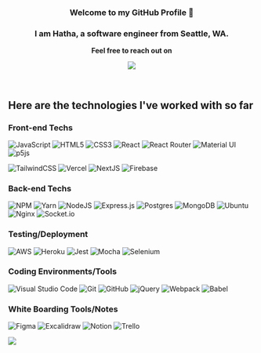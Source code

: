 <h3 align="center">Welcome to my GitHub Profile 👋</h3>
<h3 align="center">I am Hatha, a software engineer from Seattle, WA.</h3>
<p align="center"><b>Feel free to reach out on </b> </p>
<p align="center"><a href="https://www.linkedin.com/in/hathadam"> <img src="https://img.shields.io/badge/linkedin-%230077B5.svg?style=for-the-badge&logo=linkedin&logoColor=white"></a></p>
<p align="center">&nbsp; </p>

## Here are the technologies I've worked with so far
### Front-end Techs
![JavaScript](https://img.shields.io/badge/Javascript-%23323330.svg?style=flat&logo=javascript&logoColor=%23F7DF1E)
![HTML5](https://img.shields.io/badge/HTML5-%23E34F26.svg?style=flat&logo=html5&logoColor=white)
![CSS3](https://img.shields.io/badge/CSS3-%231572B6.svg?style=flat&logo=css3&logoColor=white)
![React](https://img.shields.io/badge/React-%2320232a.svg?style=flat&logo=react&logoColor=%2361DAFB)
![React Router](https://img.shields.io/badge/React_Router-CA4245?style=flat&logo=react-router&logoColor=white)
![Material UI](https://img.shields.io/badge/MaterialUI-%230081CB.svg?style=flat&logo=material-ui&logoColor=white)
![p5js](https://img.shields.io/badge/p5.js-ED225D?style=flat&logo=p5.js&logoColor=FFFFFF)

![TailwindCSS](https://img.shields.io/badge/Tailwind_CSS-38B2AC?style=flat&logo=tailwind-css&logoColor=white)
![Vercel](https://img.shields.io/badge/vercel-%23000000.svg?style=flat&logoo=vercel&logoColor=white)
![NextJS](https://img.shields.io/badge/Next-black?style=flat&logo=next.js&logoColor=white)
![Firebase](https://img.shields.io/badge/firebase-%23039BE5.svg?style=flat&logo=firebase)

### Back-end Techs
![NPM](https://img.shields.io/badge/NPM-%23000000.svg?style=flat&logo=npm&logoColor=white)
![Yarn](https://img.shields.io/badge/Yarn-%232C8EBB.svg?style=flat&logo=yarn&logoColor=white)
![NodeJS](https://img.shields.io/badge/Node.js-%2343853D.svg?style=flat&logo=node.js&logoColor=white)
![Express.js](https://img.shields.io/badge/Express.js-%23404d59.svg?style=flat&logo=express&logoColor=%2361DAFB)
![Postgres](https://img.shields.io/badge/Postgres-%23316192.svg?style=flat&logo=postgresql&logoColor=white)
![MongoDB](https://img.shields.io/badge/MongoDB-%234ea94b.svg?flat&logo=mongodb&logoColor=white)
![Ubuntu](https://img.shields.io/badge/Ubuntu-E95420?style=flat&logo=ubuntu&logoColor=white)
![Nginx](https://img.shields.io/badge/NGINX-%23009639.svg?style=flat&logo=nginx&logoColor=white)
![Socket.io](https://img.shields.io/badge/Socket.io-black?style=flat&logo=socket.io&badgeColor=010101)
### Testing/Deployment
![AWS](https://img.shields.io/badge/AWS-%23FF9900.svg?style=flat&logo=amazon-aws&logoColor=white)
![Heroku](https://img.shields.io/badge/%E2%86%91-Heroku-7056bf.svg)
![Jest](https://img.shields.io/badge/-jest-%23C21325?style=flat&logo=jest&logoColor=white)
![Mocha](https://img.shields.io/badge/-mocha-%238D6748?style=flat&logo=mocha&logoColor=white)
![Selenium](https://img.shields.io/badge/-selenium-%43B02A?style=flat&logo=selenium&logoColor=white)
### Coding Environments/Tools
![Visual Studio Code](https://img.shields.io/badge/Visual%20Studio%20Code-0078d7.svg?style=flat&logo=visual-studio-code&logoColor=white)
![Git](https://img.shields.io/badge/Git-%23F05033.svg?style=flat&logo=git&logoColor=white)
![GitHub](https://img.shields.io/badge/Github-%23121011.svg?style=flat&logo=github&logoColor=white)
![jQuery](https://img.shields.io/badge/Jquery-%230769AD.svg?style=flat&logo=jquery&logoColor=white)
![Webpack](https://img.shields.io/badge/Webpack-%238DD6F9.svg?style=flat&logo=webpack&logoColor=black)
![Babel](https://img.shields.io/badge/Babel-F9DC3e?style=flat&logo=babel&logoColor=black)
### White Boarding Tools/Notes
![Figma](https://img.shields.io/badge/Figma-%23F24E1E.svg?flat&logo=figma&logoColor=white)
![Excalidraw](https://img.shields.io/badge/Excalidraw-%23000000.svg?flat&logo=excalidraw&logoColor=white)
![Notion](https://img.shields.io/badge/Notion-%23000000.svg?style=flat&logo=notion&logoColor=white)
![Trello](https://img.shields.io/badge/Trello-%23026AA7.svg?style=flat&logo=Trello&logoColor=white)

<a href="https://github.com/chanychi/github-readme-stats">
  <img align="center" src="https://github-readme-stats.vercel.app/api?username=hathadam&show_icons=true&count_private=true&theme=dracula" />
</a>
